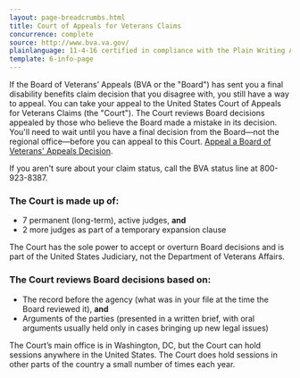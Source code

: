 ```yaml
---
layout: page-breadcrumbs.html
title: Court of Appeals for Veterans Claims
concurrence: complete
source: http://www.bva.va.gov/
plainlanguage: 11-4-16 certified in compliance with the Plain Writing Act
template: 6-info-page
---
```


<div class="va-introtext">

If the Board of Veterans’ Appeals (BVA or the "Board") has sent you a final disability benefits claim decision that you disagree with, you still have a way to appeal. You can take your appeal to the United States Court of Appeals for Veterans Claims (the "Court"). The Court reviews Board decisions appealed by those who believe the Board made a mistake in its decision. You'll need to wait until you have a final decision from the Board—not the regional office—before you can appeal to this Court. [Appeal a Board of Veterans' Appeals Decision](https://www.uscourts.cavc.gov/index.php). 

If you aren't sure about your claim status, call the BVA status line at <span class="tel">800-923-8387</span>.

</div>


<div class="feature" markdown="0">

### The Court is made up of:
  - 7 permanent (long-term), active judges, **and**
  - 2 more judges as part of a temporary expansion clause

The Court has the sole power to accept or overturn Board decisions and is part of the United States Judiciary, not the Department of Veterans Affairs.

### The Court reviews Board decisions based on:
  - The record before the agency (what was in your file at the time the Board reviewed it), **and**
  - Arguments of the parties (presented in a written brief, with oral arguments usually held only in cases bringing up new legal issues)
</div>

The Court’s main office is in Washington, DC, but the Court can hold sessions anywhere in the United States. The Court does hold sessions in other parts of the country a small number of times each year.


